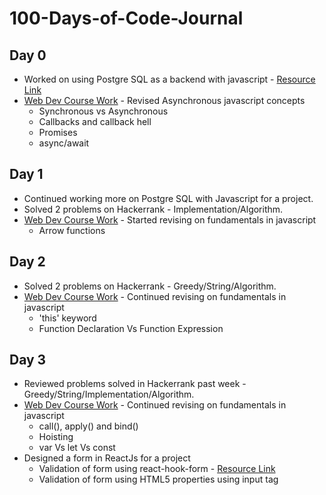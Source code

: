 # 100-Days-of-Code-Journal

## Day 0 

+ Worked on using Postgre SQL as a backend with javascript - [Resource Link](https://www.youtube.com/watch?v=ufdHsFClAk0&t=734s)
+ [Web Dev Course Work](https://github.com/barath83/Web-Dev-Course-Work/tree/master/vanilla%20javascript/asynchronous-javascript) - Revised Asynchronous javascript concepts
    * Synchronous vs Asynchronous
    * Callbacks and callback hell
    * Promises
    * async/await


## Day 1

+ Continued working more on Postgre SQL with Javascript for a project.
+ Solved 2 problems on Hackerrank - Implementation/Algorithm.
+ [Web Dev Course Work](https://github.com/barath83/Web-Dev-Course-Work/tree/master/vanilla%20javascript/fundamentals-javascript) - Started revising on fundamentals in javascript
    * Arrow functions

## Day 2

+ Solved 2 problems on Hackerrank - Greedy/String/Algorithm.
+ [Web Dev Course Work](https://github.com/barath83/Web-Dev-Course-Work/tree/master/vanilla%20javascript/fundamentals-javascript) - Continued revising on fundamentals in javascript
    * 'this' keyword
    * Function Declaration Vs Function Expression

## Day 3

+ Reviewed problems solved in Hackerrank past week - Greedy/String/Implementation/Algorithm.
+ [Web Dev Course Work](https://github.com/barath83/Web-Dev-Course-Work/tree/master/vanilla%20javascript/fundamentals-javascript) - Continued revising on fundamentals in javascript
    * call(), apply() and bind()
    * Hoisting
    * var Vs let Vs const
+ Designed a form in ReactJs for a project
   * Validation of form using react-hook-form - [Resource Link](https://react-hook-form.com/)
   * Validation of form using HTML5 properties using input tag
    
   
    
    
